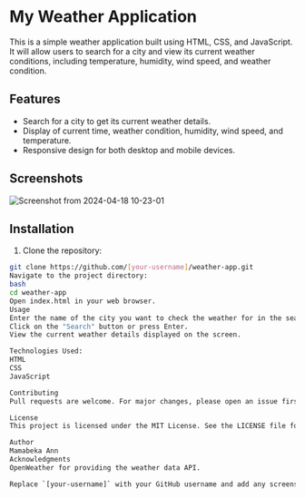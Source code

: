 # My Weather Application

This is a simple weather application built using HTML, CSS, and JavaScript. It will allow users to search for a city and view its current weather conditions, including temperature, humidity, wind speed, and weather condition.

## Features

- Search for a city to get its current weather details.
- Display of current time, weather condition, humidity, wind speed, and temperature.
- Responsive design for both desktop and mobile devices.

## Screenshots

![Screenshot from 2024-04-18 10-23-01](https://github.com/MamabekaAnn/Weather-App/assets/107418604/4fda02c9-3db2-432d-bba8-881c1f79f4ad)



## Installation

1. Clone the repository:

```bash
git clone https://github.com/[your-username]/weather-app.git
Navigate to the project directory:
bash
cd weather-app
Open index.html in your web browser.
Usage
Enter the name of the city you want to check the weather for in the search input.
Click on the "Search" button or press Enter.
View the current weather details displayed on the screen.

Technologies Used:
HTML
CSS
JavaScript

Contributing
Pull requests are welcome. For major changes, please open an issue first to discuss what you would like to change.

License
This project is licensed under the MIT License. See the LICENSE file for more details.

Author
Mamabeka Ann
Acknowledgments
OpenWeather for providing the weather data API.

Replace `[your-username]` with your GitHub username and add any screenshots or additional acknowledgments as needed.

